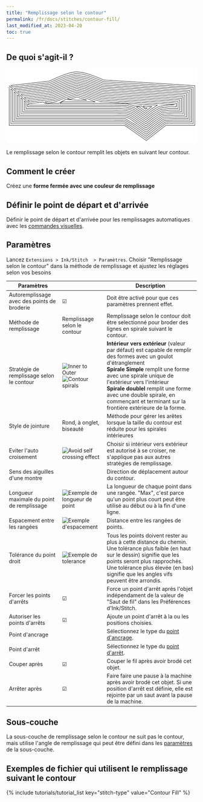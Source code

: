 ```yaml
---
title: "Remplissage selon le contour"
permalink: /fr/docs/stitches/contour-fill/
last_modified_at: 2023-04-20
toc: true
---
```

## De quoi s'agit-il ?

![Contour fill detail](/assets/images/docs/contour-fill-detail.jpg)

Le remplissage selon le contour remplit les objets en suivant leur contour.


## Comment le créer

Créez une **forme fermée avec une couleur de remplissage**



## Définir le point de départ et d'arrivée
Définir le point de départ et d'arrivée pour les remplissages automatiques avec les [commandes visuelles](/fr/docs/commands/).

## Paramètres

Lancez `Extensions > Ink/Stitch  > Paramètres`. Choisir "Remplissage selon le contour" dans la méthode de remplissage et ajustez les réglages selon vos besoins

|Paramètres||Description|
|---|---|---|
|Autoremplissage avec des points de broderie| ☑ |Doit être activé pour que ces paramètres prennent effet.|
|Méthode de remplissage |Remplissage selon le contour| Remplissage selon le contour doit être selectionné pour broder des lignes en spirale suivant le contour.|
|Stratégie de remplissage selon le contour|![Inner to Outer](/assets/images/docs/contour-fill-innertoouter-bottlenecks.jpg)<br>![Contour spirals](/assets/images/docs/contour-fill-spirals.jpg)|**Intérieur vers extérieur** (valeur par défaut) est capable de remplir des formes avec un goulot d'étranglement<br>**Spirale Simple**  remplit une forme avec une spirale unique de l'extérieur vers l'intérieur<br>**Spirale doublel** remplit une forme avec une double spirale, en commençant et terminant sur la frontière extérieure de la forme.|
|Style de jointure |Rond, à onglet, biseauté|Méthode pour gérer les arêtes lorsque la taille du contour est réduite pour les spirales intérieures|
|Eviter l'auto croisement|![Avoid self crossing effect](/assets/images/docs/contour-fill-self-crossing.jpg)|Choisir si intérieur vers extérieur est autorisé à se croiser, ne s'applique pas aux autres stratégies de remplissage.|
|Sens des aiguilles d'une montre||Direction de déplacement autour du contour.|
|Longueur maximale du point de remplissage|![Exemple de longueur de point](/assets/images/docs/params-fill-stitch_length.png) |La longueur de chaque point dans une rangée. "Max", c'est parce qu'un point plus court peut être utilisé au début ou à la fin d'une ligne.|
|Espacement entre les rangées|![Exemple d'espacement](/assets/images/docs/params-fill-spacing_between_rows.png) |Distance entre les rangées de points.|
|Tolérance du point droit|![Exemple de tolerance](/assets/images/docs/contourfilltolerance.svg) |Tous les points doivent rester au plus à cette distance du chemin. Une tolérance plus faible (en haut sur le dessin) signifie que les points seront plus rapprochés. Une tolérance plus élevée (en bas) signifie que les angles vifs peuvent être arrondis.|
|Forcer les points d'arrêts |☑|Force un point d'arrêt après l'objet indépendament de la valeur de "Saut de fil" dans les Préférences d'Ink/Stitch.|
|Autoriser les points d'arrêts | ☑|Ajoute un point d'arrêt à la ou les positions choisies.|
|Point d'ancrage        ||Sélectionnez le type du  [point d'ancrage](/fr/docs/stitches/lock-stitches).|
|Point d'arrêt        ||Sélectionnez le type du [point d'arrêt](/fr/docs/stitches/lock-stitches).|
|Couper après                 |☑|Couper le fil après avoir brodé cet objet.|
|Arrêter après                |☑|Faire faire une pause à la machine après avoir brodé  cet objet. Si une position d'arrêt est définie, elle est rejointe  par un saut avant la pause de la machine.|

## Sous-couche

La sous-couche de remplissage selon le contour ne suit pas le contour, mais utilise l'angle de remplissage qui peut être défini dans les 
[paramètres](/fr/docs/stitches/fill-stitch/#sous-couche) de la sous-couche.

## Exemples de fichier qui utilisent le remplissage suivant le contour
{% include tutorials/tutorial_list key="stitch-type" value="Contour Fill" %}

